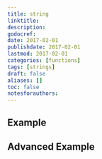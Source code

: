 ```yaml
---
title: string
linktitle:
description:
godocref:
date: 2017-02-01
publishdate: 2017-02-01
lastmod: 2017-02-01
categories: [functions]
tags: [strings]
draft: false
aliases: []
toc: false
notesforauthors:
---
```


## Example

## Advanced Example

